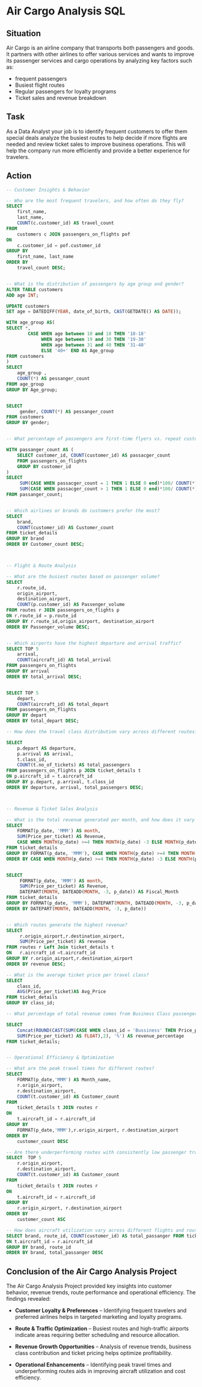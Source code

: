 # Air Cargo Analysis SQL


## Situation  
Air Cargo is an airline company that transports both passengers and goods. It partners with other airlines to offer various services and wants to improve its passenger services and cargo operations by analyzing key factors such as:

* frequent passengers
* Busiest flight routes
* Regular passengers for loyalty programs
* Ticket sales and revenue breakdown

## Task 
As a Data Analyst your job is to identify frequent customers to offer them special deals analyze the busiest routes to help decide if more flights are needed and review ticket sales to improve business operations. This will help the company run more efficiently and provide a better experience for travelers.

## Action
```sql
-- Customer Insights & Behavior

-- Who are the most frequent travelers, and how often do they fly?
SELECT	
	first_name, 
	last_name,
	COUNT(c.customer_id) AS travel_count 
FROM	
	customers c JOIN passengers_on_flights pof
ON		
	c.customer_id = pof.customer_id
GROUP BY 
	first_name, last_name
ORDER BY 
	travel_count DESC;


-- What is the distribution of passengers by age group and gender?
ALTER TABLE customers  
ADD age INT;

UPDATE customers  
SET age = DATEDIFF(YEAR, date_of_birth, CAST(GETDATE() AS DATE)); 

WITH age_group AS(
SELECT *, 
		CASE WHEN age between 10 and 18 THEN '10-18'
			 WHEN age between 19 and 30 THEN '19-30'
			 WHEN age between 31 and 40 THEN '31-40'
			 ELSE '40+' END AS Age_group
FROM customers
)
SELECT 
	age_group , 
	COUNT(*) AS pessanger_count 
FROM age_group
GROUP BY Age_group;


SELECT 
	 gender, COUNT(*) AS pessanger_count 
FROM customers
GROUP BY gender;


-- What percentage of passengers are first-time flyers vs. repeat customers?

WITH passanger_count AS (
	SELECT customer_id, COUNT(customer_id) AS passacger_count  
	FROM passengers_on_flights
	GROUP BY customer_id
)
SELECT 
	 SUM(CASE WHEN passacger_count = 1 THEN 1 ELSE 0 end)*100/ COUNT(*) AS percent_1st_time,
	 SUM(CASE WHEN passacger_count > 1 THEN 1 ELSE 0 end)*100/ COUNT(*) AS percent_repeat_customer
FROM passanger_count;


-- Which airlines or brands do customers prefer the most?
SELECT 
	brand,
	COUNT(customer_id) AS Customer_count
FROM ticket_details
GROUP BY brand
ORDER BY Customer_count DESC;



-- Flight & Route Analysis

-- What are the busiest routes based on passenger volume?
SELECT 
	r.route_id,
	origin_airport, 
	destination_airport,
	COUNT(p.customer_id) AS Passenger_volume
FROM routes r JOIN passengers_on_flights p
ON r.route_id = p.route_id
GROUP BY r.route_id,origin_airport, destination_airport
ORDER BY Passenger_volume DESC;


-- Which airports have the highest departure and arrival traffic?
SELECT TOP 5
	arrival, 
	COUNT(aircraft_id) AS total_arrival 
FROM passengers_on_flights
GROUP BY arrival
ORDER BY total_arrival DESC;


SELECT TOP 5
	depart, 
	COUNT(aircraft_id) AS total_depart 
FROM passengers_on_flights
GROUP BY depart
ORDER BY total_depart DESC;

-- How does the travel class distribution vary across different routes?

SELECT 
    p.depart AS departure,
    p.arrival AS arrival,
    t.class_id,
    COUNT(t.no_of_tickets) AS total_passengers
FROM passengers_on_flights p JOIN ticket_details t 
ON p.aircraft_id = t.aircraft_id
GROUP BY p.depart, p.arrival, t.class_id
ORDER BY departure, arrival, total_passengers DESC;



-- Revenue & Ticket Sales Analysis

-- What is the total revenue generated per month, and how does it vary seasonally?
SELECT 
	FORMAT(p_date, 'MMM') AS month,
	SUM(Price_per_ticket) AS Revenue,
	CASE WHEN MONTH(p_date) >=4 THEN MONTH(p_date) -3 ELSE MONTH(p_date)+9 END AS Month_
FROM ticket_details	
GROUP BY FORMAT(p_date, 'MMM'), CASE WHEN MONTH(p_date) >=4 THEN MONTH(p_date) -3 ELSE MONTH(p_date)+9  END
ORDER BY CASE WHEN MONTH(p_date) >=4 THEN MONTH(p_date) -3 ELSE MONTH(p_date)+9  END


SELECT 
	 FORMAT(p_date, 'MMM') AS month,
	 SUM(Price_per_ticket) AS Revenue,
	 DATEPART(MONTH, DATEADD(MONTH, -3, p_date)) AS Fiscal_Month
FROM ticket_details	
GROUP BY FORMAT(p_date, 'MMM'), DATEPART(MONTH, DATEADD(MONTH, -3, p_date)) 
ORDER BY DATEPART(MONTH, DATEADD(MONTH, -3, p_date)) 


-- Which routes generate the highest revenue?
SELECT 
	 r.origin_airport,r.destination_airport, 
	 SUM(Price_per_ticket) AS revenue 
FROM routes r Left Join ticket_details t
ON	 r.aircraft_id =t.aircraft_id
GROUP BY r.origin_airport,r.destination_airport
ORDER BY revenue DESC;

-- What is the average ticket price per travel class?
SELECT 
	class_id,
	AVG(Price_per_ticket)AS Avg_Price
FROM ticket_details
GROUP BY class_id;

-- What percentage of total revenue comes from Business Class passengers?

SELECT 
    Concat(ROUND(CAST(SUM(CASE WHEN class_id = 'Bussiness' THEN Price_per_ticket ELSE 0 END) * 100.0/ 
	SUM(Price_per_ticket) AS FLOAT),2), '%') AS revenue_percentage
FROM ticket_details;


-- Operational Efficiency & Optimization

-- What are the peak travel times for different routes?
SELECT 
	FORMAT(p_date,'MMM') AS Month_name,
	r.origin_airport,
	r.destination_airport,
	COUNT(t.customer_id) AS Customer_count
FROM 
	ticket_details t JOIN routes r
ON	 
	t.aircraft_id = r.aircraft_id
GROUP BY 
	FORMAT(p_date,'MMM'),r.origin_airport, r.destination_airport
ORDER BY 
	customer_count DESC

-- Are there underperforming routes with consistently low passenger traffic?
SELECT  TOP 5
	r.origin_airport,
	r.destination_airport,
	COUNT(t.customer_id) AS Customer_count
FROM 
	ticket_details t JOIN routes r
ON	 
	t.aircraft_id = r.aircraft_id
GROUP BY 
	r.origin_airport, r.destination_airport
ORDER BY 
	customer_count ASC

-- How does aircraft utilization vary across different flights and routes?
SELECT brand, route_id, COUNT(customer_id) AS total_passanger FROM ticket_details t JOIN routes r
ON t.aircraft_id = r.aircraft_id
GROUP BY brand, route_id
ORDER BY brand, total_passanger DESC
```


## Conclusion of the Air Cargo Analysis Project
The Air Cargo Analysis Project provided key insights into customer behavior, revenue trends, route performance and operational efficiency. The findings revealed:

* **Customer Loyalty & Preferences** – Identifying frequent travelers and preferred airlines helps in targeted marketing and loyalty programs.

* **Route & Traffic Optimization** – Busiest routes and high-traffic airports indicate areas requiring better scheduling and resource allocation.

* **Revenue Growth Opportunities** – Analysis of revenue trends, business class contribution and ticket pricing helps optimize profitability.

* **Operational Enhancements** – Identifying peak travel times and underperforming routes aids in improving aircraft utilization and cost efficiency.




